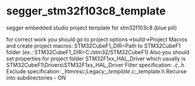 # segger_stm32f103c8_template
segger embedded studio project template for stm32f103c8 (blue pill)

for correct work you should go to project options->build->Project Macros and create project macros: STM32CubeF1_DIR=Path to STM32CubeF1 folder
(ex.: STM32CubeF1_DIR=C:/stm32/STM32CubeF1)
Also you should set properties for project folder STM32F1xx_HAL_Driver which usually is STM32CubeF1\Drivers\STM32F1xx_HAL_Driver
Filter specification: *.c,*.h
Exclude specification: _htmresc;Legacy;*_template.c;*_template.h
Recurse into subdirectories - ON
